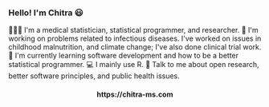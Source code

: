 ### Hello! I'm Chitra 😃

👩🏽‍🔬 I'm a medical statistician, statistical programmer, and researcher. 
💭 I'm working on problems related to infectious diseases. I've worked on issues in childhood malnutrition, and climate change; I've also done clinical trial work.
🌱 I'm currently learning software development and how to be a better statistical programmer.
💻 I mainly use R.
💬 Talk to me about open research, better software principles, and public health issues.

<h4 align="center">https://chitra-ms.com</h4>
